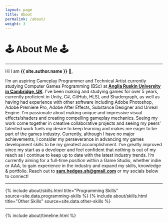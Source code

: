 ```yaml
---
layout: page
title: About
permalink: /about/
weight: 3
---
```


# **🕹️ About Me 🕹️**

---

Hi I am **{{ site.author.name }}** :wave:,<br>

I’m an aspiring Gameplay Programmer and Technical Artist currently studying Computer Games Programming (BSc) at **[Anglia Ruskin University in Cambridge, UK](https://goo.gl/maps/3tmaKfV1jfGMTere9)**. I’ve been making and studying games for over 5 years, currently proficient in Unity, C#, GitHub, HLSL and Shadergraph, as well as having had experience with other software including Adobe Photoshop, Adobe Premiere Pro, Adobe After Effects, Substance Designer and Unreal Engine. I'm passionate about making unique and impressive visual effects/shaders and creating compelling gameplay mechanics. Seeing my work come together in creative collaborative projects and seeing my peers’ talented work fuels my desire to keep learning and makes me eager to be part of the games industry. Currently, although I have no major achievements, I consider my perseverance in advancing my games development skills to be my greatest accomplishment. I’ve greatly improved since my start as a developer and feel confident that nothing is out of my reach as I continue to keep up to date with the latest industry trends. I’m currently aiming for a full-time position within a Game Studio, whether indie or AAA, to gain experience in the industry and expand my skills, knowledge & portfolio. Reach out to **[sam.hedges.sh@gmail.com](mailto:sam.hedges.sh@gmail.com)** or my socials below to connect!

---

<div class="row">
{% include about/skills.html title="Programming Skills" source=site.data.programming-skills %}
{% include about/skills.html title="Other Skills" source=site.data.other-skills %}
</div>

---

<div class="row">
{% include about/timeline.html %}
</div>
